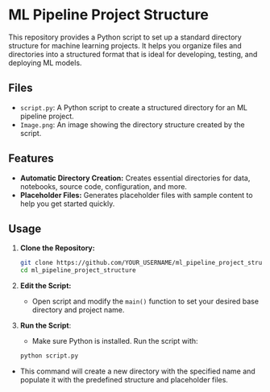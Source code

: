 # ML Pipeline Project Structure

This repository provides a Python script to set up a standard directory structure for machine learning projects. It helps you organize files and directories into a structured format that is ideal for developing, testing, and deploying ML models.

## Files

- `script.py`: A Python script to create a structured directory for an ML pipeline project.
- `Image.png`: An image showing the directory structure created by the script.

## Features

- **Automatic Directory Creation:** Creates essential directories for data, notebooks, source code, configuration, and more.
- **Placeholder Files:** Generates placeholder files with sample content to help you get started quickly.

## Usage

1. **Clone the Repository:**
   ```bash
   git clone https://github.com/YOUR_USERNAME/ml_pipeline_project_structure.git
   cd ml_pipeline_project_structure

2. **Edit the Script:**
   - Open script and modify the `main()` function to set your desired base directory and project name.

3. **Run the Script**:
   - Make sure Python is installed. Run the script with:
   ```bash
   python script.py
  - This command will create a new directory with the specified name and populate it with the predefined structure and placeholder files.
